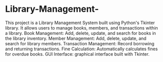 # Library-Management-
This project is a Library Management System built using Python's Tkinter library. It allows users to manage books, members, and transactions within a library. 
Book Management: Add, delete, update, and search for books in the library inventory.
Member Management: Add, delete, update, and search for library members.
Transaction Management: Record borrowing and returning transactions.
Fine Calculation: Automatically calculates fines for overdue books.
GUI Interface: graphical interface built with Tkinter.
